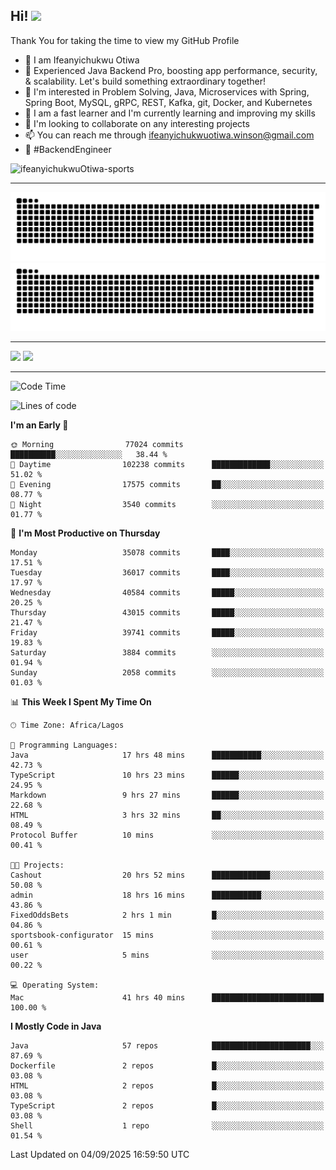 <!-- BLOG-POST-LIST:START --><!-- BLOG-POST-LIST:END -->

## Hi! <img src="https://media.giphy.com/media/hvRJCLFzcasrR4ia7z/giphy.gif" width="4%"> 

Thank You for taking the time to view my GitHub Profile

- 👋 I am Ifeanyichukwu Otiwa
- 🚀 Experienced Java Backend Pro, boosting app performance, security, & scalability. Let's build something extraordinary together!
- 👀 I'm interested in Problem Solving, Java, Microservices with Spring, Spring Boot, MySQL, gRPC, REST, Kafka, git, Docker, and Kubernetes
- 🌱 I am a fast learner and I'm currently learning and improving my skills
- 💞️ I'm looking to collaborate on any interesting projects
- 📫 You can reach me through ifeanyichukwuotiwa.winson@gmail.com
- 🚀 #BackendEngineer

<p align="left" marginTop="10px"> <img src="https://komarev.com/ghpvc/?username=ifeanyichukwuOtiwa-sports&label=Profile%20views&color=0e75b6&style=for-the-badge" alt="ifeanyichukwuOtiwa-sports" /> </p>

***

<!--🐍📈SNAKEGRAPH / 🌐WEBSITE: https://github.com/Platane/snk -->
![github contribution grid snake animation](https://raw.githubusercontent.com/ifeanyichukwuOtiwa-sports/ifeanyichukwuOtiwa-sports/output/github-contribution-grid-snake-dark.svg#gh-dark-mode-only)![github contribution grid snake animation](https://raw.githubusercontent.com/ifeanyichukwuOtiwa-sports/ifeanyichukwuOtiwa-sports/output/github-contribution-grid-snake.svg#gh-light-mode-only)

***

<p float="left">
  <img float="left" src="https://github-readme-stats.vercel.app/api?username=ifeanyichukwuOtiwa-sports&count_private=true&include_all_commits=true&theme=react&show_icons=true" />
  <img float="right" src="https://github-readme-stats.vercel.app/api/top-langs/?username=ifeanyichukwuOtiwa-sports&layout=compact&show_icons=true&theme=react" /> 
</p>

***



<!--START_SECTION:waka-->
![Code Time](http://img.shields.io/badge/Code%20Time-4%2C168%20hrs%203%20mins-blue)

![Lines of code](https://img.shields.io/badge/From%20Hello%20World%20I%27ve%20Written-59.6%20million%20lines%20of%20code-blue)

**I'm an Early 🐤** 

```text
🌞 Morning                77024 commits       ██████████░░░░░░░░░░░░░░░   38.44 % 
🌆 Daytime                102238 commits      █████████████░░░░░░░░░░░░   51.02 % 
🌃 Evening                17575 commits       ██░░░░░░░░░░░░░░░░░░░░░░░   08.77 % 
🌙 Night                  3540 commits        ░░░░░░░░░░░░░░░░░░░░░░░░░   01.77 % 
```
📅 **I'm Most Productive on Thursday** 

```text
Monday                   35078 commits       ████░░░░░░░░░░░░░░░░░░░░░   17.51 % 
Tuesday                  36017 commits       ████░░░░░░░░░░░░░░░░░░░░░   17.97 % 
Wednesday                40584 commits       █████░░░░░░░░░░░░░░░░░░░░   20.25 % 
Thursday                 43015 commits       █████░░░░░░░░░░░░░░░░░░░░   21.47 % 
Friday                   39741 commits       █████░░░░░░░░░░░░░░░░░░░░   19.83 % 
Saturday                 3884 commits        ░░░░░░░░░░░░░░░░░░░░░░░░░   01.94 % 
Sunday                   2058 commits        ░░░░░░░░░░░░░░░░░░░░░░░░░   01.03 % 
```


📊 **This Week I Spent My Time On** 

```text
🕑︎ Time Zone: Africa/Lagos

💬 Programming Languages: 
Java                     17 hrs 48 mins      ███████████░░░░░░░░░░░░░░   42.73 % 
TypeScript               10 hrs 23 mins      ██████░░░░░░░░░░░░░░░░░░░   24.95 % 
Markdown                 9 hrs 27 mins       ██████░░░░░░░░░░░░░░░░░░░   22.68 % 
HTML                     3 hrs 32 mins       ██░░░░░░░░░░░░░░░░░░░░░░░   08.49 % 
Protocol Buffer          10 mins             ░░░░░░░░░░░░░░░░░░░░░░░░░   00.41 % 

🐱‍💻 Projects: 
Cashout                  20 hrs 52 mins      █████████████░░░░░░░░░░░░   50.08 % 
admin                    18 hrs 16 mins      ███████████░░░░░░░░░░░░░░   43.86 % 
FixedOddsBets            2 hrs 1 min         █░░░░░░░░░░░░░░░░░░░░░░░░   04.86 % 
sportsbook-configurator  15 mins             ░░░░░░░░░░░░░░░░░░░░░░░░░   00.61 % 
user                     5 mins              ░░░░░░░░░░░░░░░░░░░░░░░░░   00.22 % 

💻 Operating System: 
Mac                      41 hrs 40 mins      █████████████████████████   100.00 % 
```

**I Mostly Code in Java** 

```text
Java                     57 repos            ██████████████████████░░░   87.69 % 
Dockerfile               2 repos             █░░░░░░░░░░░░░░░░░░░░░░░░   03.08 % 
HTML                     2 repos             █░░░░░░░░░░░░░░░░░░░░░░░░   03.08 % 
TypeScript               2 repos             █░░░░░░░░░░░░░░░░░░░░░░░░   03.08 % 
Shell                    1 repo              ░░░░░░░░░░░░░░░░░░░░░░░░░   01.54 % 
```




 Last Updated on 04/09/2025 16:59:50 UTC
<!--END_SECTION:waka-->

<!--
<p align="center">
![trophy](https://github-profile-trophy.vercel.app/?username=ifeanyichukwuOtiwa-sports&theme=onedark) (https://github.com/ryo-ma/github-profile-trophy)
</p>
-->

<!---
ifeanyi-otiwa/ifeanyi-otiwa is a ✨ special ✨ repository because its `README.md` (this file) appears on your GitHub profile.
You can click the Preview link to take a look at your changes.
--->
